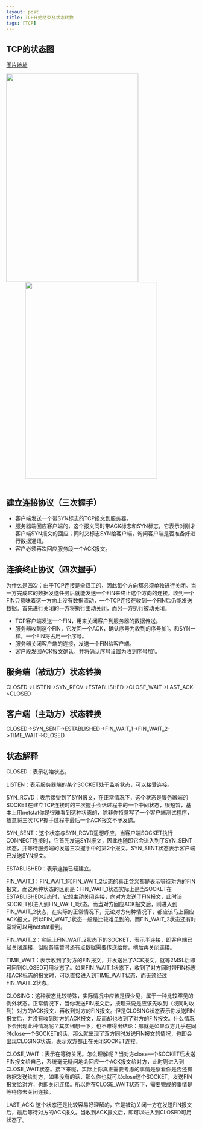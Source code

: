 ```yaml
---
layout: post
title: TCP开始结束及状态转换
tags: [TCP]
---
```


## TCP的状态图

[图片地址](http://www.tcpipguide.com/free/t_TCPOperationalOverviewandtheTCPFiniteStateMachineF-2.htm)

<img src="http://mufool.qiniudn.com/tcp/tcpfsm.png" width="350" height="550" align="top" style="float:left;" alt="">
<img src="http://mufool.qiniudn.com/tcp/tcpopenclose.jpg" width="350" height="520" style="margin-left:50px;" alt=""><br/><br/>

<!-- more -->

## 建立连接协议（三次握手）

* 客户端发送一个带SYN标志的TCP报文到服务器。
* 服务器端回应客户端的，这个报文同时带ACK标志和SYN标志，它表示对刚才客户端SYN报文的回应；同时又标志SYN给客户端，询问客户端是否准备好进行数据通讯。
* 客户必须再次回应服务段一个ACK报文。

## 连接终止协议（四次握手）

为什么是四次：由于TCP连接是全双工的，因此每个方向都必须单独进行关闭。当一方完成它的数据发送任务后就能发送一个FIN来终止这个方向的连接。收到一个FIN只意味着这一方向上没有数据流动，一个TCP连接在收到一个FIN后仍能发送数据。首先进行关闭的一方将执行主动关闭，而另一方执行被动关闭。

* TCP客户端发送一个FIN，用来关闭客户到服务器的数据传送。
* 服务器收到这个FIN，它发回一个ACK，确认序号为收到的序号加1。和SYN一样，一个FIN将占用一个序号。
* 服务器关闭客户端的连接，发送一个FIN给客户端。
* 客户段发回ACK报文确认，并将确认序号设置为收到序号加1。

## 服务端（被动方）状态转换

CLOSED->LISTEN->SYN_RECV->ESTABLISHED->CLOSE_WAIT->LAST_ACK->CLOSED

## 客户端（主动方）状态转换

CLOSED->SYN_SENT->ESTABLISHED->FIN_WAIT_1->FIN_WAIT_2->TIME_WAIT->CLOSED

## 状态解释

CLOSED：表示初始状态。

LISTEN：表示服务器端的某个SOCKET处于监听状态，可以接受连接。

SYN_RCVD：表示接受到了SYN报文，在正常情况下，这个状态是服务器端的SOCKET在建立TCP连接时的三次握手会话过程中的一个中间状态，很短暂，基本上用netstat你是很难看到这种状态的，除非你特意写了一个客户端测试程序，故意将三次TCP握手过程中最后一个ACK报文不予发送。

SYN_SENT：这个状态与SYN_RCVD遥想呼应，当客户端SOCKET执行CONNECT连接时，它首先发送SYN报文，因此也随即它会进入到了SYN_SENT状态，并等待服务端的发送三次握手中的第2个报文。SYN_SENT状态表示客户端已发送SYN报文。

ESTABLISHED：表示连接已经建立。

FIN_WAIT_1：FIN_WAIT_1和FIN_WAIT_2状态的真正含义都是表示等待对方的FIN报文。而这两种状态的区别是：FIN_WAIT_1状态实际上是当SOCKET在ESTABLISHED状态时，它想主动关闭连接，向对方发送了FIN报文，此时该SOCKET即进入到FIN_WAIT_1状态。而当对方回应ACK报文后，则进入到FIN_WAIT_2状态，在实际的正常情况下，无论对方何种情况下，都应该马上回应ACK报文，所以FIN_WAIT_1状态一般是比较难见到的，而FIN_WAIT_2状态还有时常常可以用netstat看到。

FIN_WAIT_2：实际上FIN_WAIT_2状态下的SOCKET，表示半连接，即客户端已经关闭连接，但服务端暂时还有点数据需要传送给你，稍后再关闭连接。

TIME_WAIT：表示收到了对方的FIN报文，并发送出了ACK报文，就等2MSL后即可回到CLOSED可用状态了。如果FIN_WAIT_1状态下，收到了对方同时带FIN标志和ACK标志的报文时，可以直接进入到TIME_WAIT状态，而无须经过FIN_WAIT_2状态。

CLOSING：这种状态比较特殊，实际情况中应该是很少见，属于一种比较罕见的例外状态。正常情况下，当你发送FIN报文后，按理来说是应该先收到（或同时收到）对方的ACK报文，再收到对方的FIN报文。但是CLOSING状态表示你发送FIN报文后，并没有收到对方的ACK报文，反而却也收到了对方的FIN报文。什么情况下会出现此种情况呢？其实细想一下，也不难得出结论：那就是如果双方几乎在同时close一个SOCKET的话，那么就出现了双方同时发送FIN报文的情况，也即会出现CLOSING状态，表示双方都正在关闭SOCKET连接。

CLOSE_WAIT：表示在等待关闭。怎么理解呢？当对方close一个SOCKET后发送FIN报文给自己，系统毫无疑问地会回应一个ACK报文给对方，此时则进入到CLOSE_WAIT状态。接下来呢，实际上你真正需要考虑的事情是察看你是否还有数据发送给对方，如果没有的话，那么你也就可以close这个SOCKET，发送FIN报文给对方，也即关闭连接。所以你在CLOSE_WAIT状态下，需要完成的事情是等待你去关闭连接。

LAST_ACK: 这个状态还是比较容易好理解的，它是被动关闭一方在发送FIN报文后，最后等待对方的ACK报文。当收到ACK报文后，即可以进入到CLOSED可用状态了。
